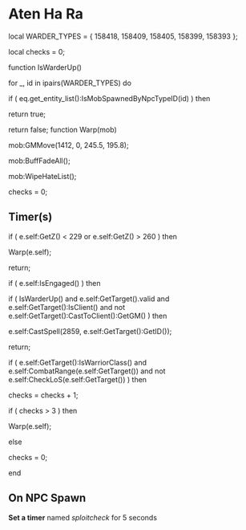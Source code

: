 # Aten Ha Ra
local WARDER_TYPES = { 158418, 158409, 158405, 158399, 158393 };

local checks = 0;

function IsWarderUp()

for _, id in ipairs(WARDER_TYPES) do


if ( eq.get_entity_list():IsMobSpawnedByNpcTypeID(id) ) then



return true;


return false;
function Warp(mob)

mob:GMMove(1412, 0, 245.5, 195.8);

mob:BuffFadeAll();

mob:WipeHateList();

checks = 0;
## Timer(s)


if ( e.self:GetZ() < 229 or e.self:GetZ() > 260 ) then


Warp(e.self);


return;



if ( e.self:IsEngaged() ) then




if ( IsWarderUp() and e.self:GetTarget().valid and e.self:GetTarget():IsClient() and not e.self:GetTarget():CastToClient():GetGM() ) then



e.self:CastSpell(2859, e.self:GetTarget():GetID()); 



return;











if ( e.self:GetTarget():IsWarriorClass() and e.self:CombatRange(e.self:GetTarget())
and not e.self:CheckLoS(e.self:GetTarget())
) then






checks = checks + 1;



if ( checks > 3 ) then




Warp(e.self);




else



checks = 0;

end

## On NPC Spawn

**Set a timer** named *sploitcheck* for 5 seconds
